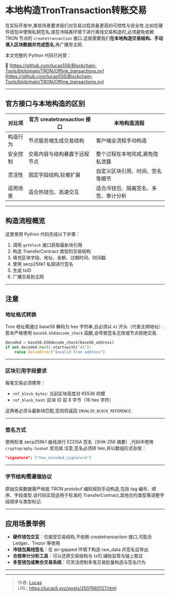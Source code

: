 # 本地构造TronTransaction转账交易


在实际开发中,某些场景要求我们对交易过程具备更高的可控性与安全性.比如在硬件钱包中使用私钥签名,或在冷隔离环境下进行离线交易构造时,必须避免依赖 TRON 节点的 `createtransaction` 接口.这就需要我们**在本地构造交易结构、手动填入区块数据并完成签名**,再广播至主网.

本文完整的 Python 代码已托管：

📎 [https://github.com/lucas556/Blockchain-Tools/blob/main/TRON/Offline_transactions.py](https://github.com/lucas556/Blockchain-Tools/blob/main/TRON/Offline_transactions.py)

---

## 官方接口与本地构造的区别

| 对比项            | 官方 createtransaction 接口            | 本地构造流程                         |
|-------------------|------------------------------------------|--------------------------------------|
| 构造行为          | 节点服务端生成交易结构                 | 客户端全流程手动构造                 |
| 安全控制          | 交易内容与结构暴露于远程节点           | 整个过程在本地完成,避免隐私泄露     |
| 灵活性            | 固定字段结构,较难扩展                 | 自定义区块引用、时间、签名等细节     |
| 适用场景          | 适合热钱包、高速交互                   | 适合冷钱包、隔离签名、多签、审计分析 |

---

## 构造流程概览

这里使用 Python 代码完成以下步骤：

1. 调用 `getblock` 接口获取最新块引用
2. 构造 TransferContract 类型的交易结构
3. 填充区块字段、地址、金额、过期时间、时间戳
4. 使用 secp256k1 私钥进行签名
5. 生成 txID
6. 广播交易到主网

---

## 注意

### 地址格式转换

Tron 地址需通过 base58 解码为 hex 字符串,且必须以 `41` 开头（代表主网地址）.若未严格使用 `base58.b58decode_check` 函数,会导致签名无效或节点拒绝交易.

```python
decoded = base58.b58decode_check(base58_address)
if not decoded.hex().startswith("41"):
    raise ValueError("Invalid Tron address")
```

---

### 区块引用字段要求

每笔交易必须携带：

- `ref_block_bytes`: 当前区块高度对 65536 的模
- `ref_block_hash`: 区块 ID 前 8 字节（16 hex 字符）

这两者必须与最新块匹配,否则将返回 `INVALID_BLOCK_REFERENCE`.

---

### 签名方式

使用标准 secp256k1 曲线进行 ECDSA 签名（SHA-256 摘要）,代码中使用 `cryptography.hazmat` 库完成.注意,签名必须转 hex,并以数组形式存放：

```json
"signature": ["hex_encoded_signature"]
```

---

### 字节结构需遵循协议

原始交易数据需严格按 TRON protobuf 编码规则手动构造,包括 tag 编号、顺序、字段类型.该代码实现适用于标准的 TransferContract,其他合约类型需调整字段顺序与类型标记.

---

## 应用场景举例

- **硬件钱包交互**：仅接受交易结构,不依赖 createtransaction 接口,可配合 Ledger、Trezor 等使用
- **冷钱包离线签名**：在 air-gapped 环境下构造 raw_data 并签名后导出
- **合规审计分析工具**：可以还原交易结构与 txID,辅助监管与链上取证
- **多签钱包或聚合交易系统**：可灵活控制多笔交易批量构造与签名行为

---



---

> 作者: [Lucas](https://lucas5.xyz)  
> URL: https://lucas5.xyz/posts/2507660127.html  

